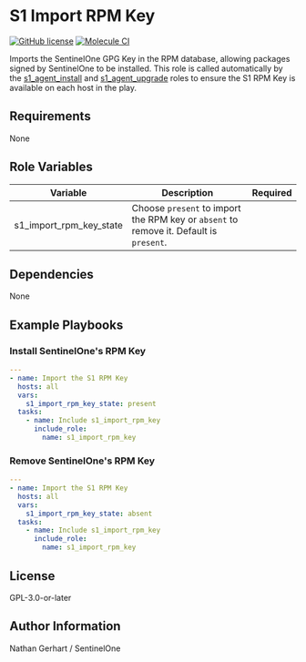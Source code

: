 # S1 Import RPM Key

[![GitHub license](https://badgen.net/github/license/s1-nathangerhart/ansible-collection-s1singularity)](https://github.com/s1-nathangerhart/ansible-collection-s1singularity/blob/main/LICENSE)
[![Molecule CI](https://github.com/s1-nathangerhart/ansible-collection-s1singularity/actions/workflows/s1_import_rpm_key.yml/badge.svg)](https://github.com/s1-nathangerhart/ansible-collection-s1singularity/actions/workflows/s1_import_rpm_key.yml)

Imports the SentinelOne GPG Key in the RPM database, allowing packages signed by SentinelOne to be installed.
This role is called automatically by the [s1_agent_install](../s1_agent_install/) and [s1_agent_upgrade](../s1_agent_upgrade/) roles to ensure the S1 RPM Key is available on each host in the play.

## Requirements

None

## Role Variables

| Variable | Description | Required |
|----------|-------------|----------|
| s1_import_rpm_key_state | Choose `present` to import the RPM key or `absent` to remove it. Default is `present`. |  |

## Dependencies

None

## Example Playbooks

### Install SentinelOne's RPM Key

```yaml
---
- name: Import the S1 RPM Key
  hosts: all
  vars:
    s1_import_rpm_key_state: present
  tasks:
    - name: Include s1_import_rpm_key
      include_role:
        name: s1_import_rpm_key
```

### Remove SentinelOne's RPM Key

```yaml
---
- name: Import the S1 RPM Key
  hosts: all
  vars:
    s1_import_rpm_key_state: absent
  tasks:
    - name: Include s1_import_rpm_key
      include_role:
        name: s1_import_rpm_key
```

## License

GPL-3.0-or-later

## Author Information

Nathan Gerhart / SentinelOne
